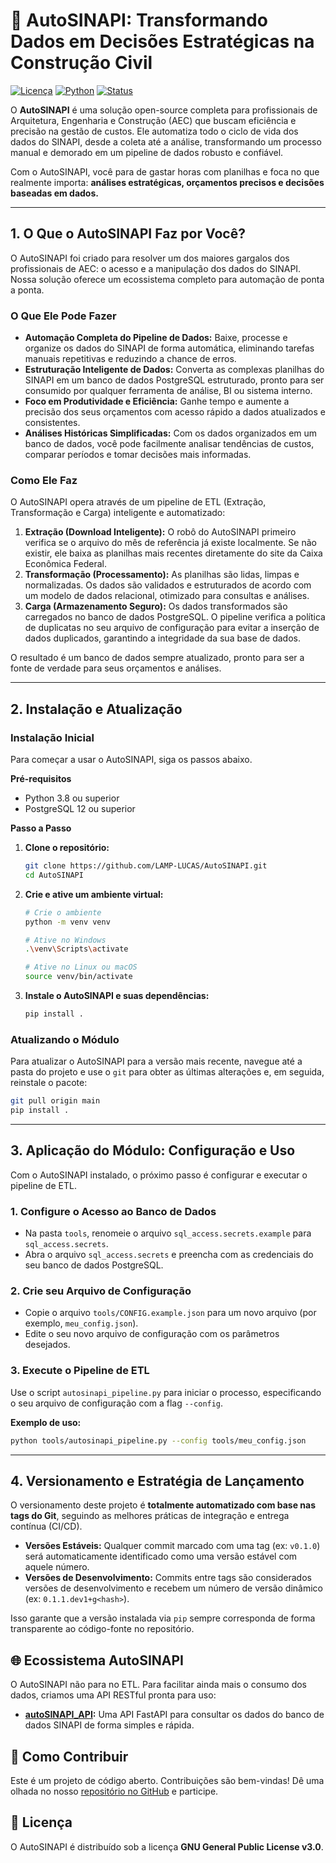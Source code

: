 # 🚀 AutoSINAPI: Transformando Dados em Decisões Estratégicas na Construção Civil

[![Licença](https://img.shields.io/badge/licen%C3%A7a-GPLv3-blue.svg)](https://www.gnu.org/licenses/gpl-3.0)
[![Python](https://img.shields.io/badge/python-3.8+-blue.svg)](https://www.python.org/downloads/)
[![Status](https://img.shields.io/badge/status-alpha-orange.svg)](https://github.com/LAMP-LUCAS/AutoSINAPI/releases)

O **AutoSINAPI** é uma solução open-source completa para profissionais de Arquitetura, Engenharia e Construção (AEC) que buscam eficiência e precisão na gestão de custos. Ele automatiza todo o ciclo de vida dos dados do SINAPI, desde a coleta até a análise, transformando um processo manual e demorado em um pipeline de dados robusto e confiável.

Com o AutoSINAPI, você para de gastar horas com planilhas e foca no que realmente importa: **análises estratégicas, orçamentos precisos e decisões baseadas em dados.**

---

## 1. O Que o AutoSINAPI Faz por Você?

O AutoSINAPI foi criado para resolver um dos maiores gargalos dos profissionais de AEC: o acesso e a manipulação dos dados do SINAPI. Nossa solução oferece um ecossistema completo para automação de ponta a ponta.

### O Que Ele Pode Fazer

-   **Automação Completa do Pipeline de Dados:** Baixe, processe e organize os dados do SINAPI de forma automática, eliminando tarefas manuais repetitivas e reduzindo a chance de erros.
-   **Estruturação Inteligente de Dados:** Converta as complexas planilhas do SINAPI em um banco de dados PostgreSQL estruturado, pronto para ser consumido por qualquer ferramenta de análise, BI ou sistema interno.
-   **Foco em Produtividade e Eficiência:** Ganhe tempo e aumente a precisão dos seus orçamentos com acesso rápido a dados atualizados e consistentes.
-   **Análises Históricas Simplificadas:** Com os dados organizados em um banco de dados, você pode facilmente analisar tendências de custos, comparar períodos e tomar decisões mais informadas.

### Como Ele Faz

O AutoSINAPI opera através de um pipeline de ETL (Extração, Transformação e Carga) inteligente e automatizado:

1.  **Extração (Download Inteligente):** O robô do AutoSINAPI primeiro verifica se o arquivo do mês de referência já existe localmente. Se não existir, ele baixa as planilhas mais recentes diretamente do site da Caixa Econômica Federal.
2.  **Transformação (Processamento):** As planilhas são lidas, limpas e normalizadas. Os dados são validados e estruturados de acordo com um modelo de dados relacional, otimizado para consultas e análises.
3.  **Carga (Armazenamento Seguro):** Os dados transformados são carregados no banco de dados PostgreSQL. O pipeline verifica a política de duplicatas no seu arquivo de configuração para evitar a inserção de dados duplicados, garantindo a integridade da sua base de dados.

O resultado é um banco de dados sempre atualizado, pronto para ser a fonte de verdade para seus orçamentos e análises.

---

## 2. Instalação e Atualização

### Instalação Inicial

Para começar a usar o AutoSINAPI, siga os passos abaixo.

**Pré-requisitos**

-   Python 3.8 ou superior
-   PostgreSQL 12 ou superior

**Passo a Passo**

1.  **Clone o repositório:**

    ```bash
    git clone https://github.com/LAMP-LUCAS/AutoSINAPI.git
    cd AutoSINAPI
    ```

2.  **Crie e ative um ambiente virtual:**

    ```bash
    # Crie o ambiente
    python -m venv venv

    # Ative no Windows
    .\venv\Scripts\activate

    # Ative no Linux ou macOS
    source venv/bin/activate
    ```

3.  **Instale o AutoSINAPI e suas dependências:**

    ```bash
    pip install .
    ```

### Atualizando o Módulo

Para atualizar o AutoSINAPI para a versão mais recente, navegue até a pasta do projeto e use o `git` para obter as últimas alterações e, em seguida, reinstale o pacote:

```bash
git pull origin main
pip install .
```

---

## 3. Aplicação do Módulo: Configuração e Uso

Com o AutoSINAPI instalado, o próximo passo é configurar e executar o pipeline de ETL.

### 1. Configure o Acesso ao Banco de Dados

-   Na pasta `tools`, renomeie o arquivo `sql_access.secrets.example` para `sql_access.secrets`.
-   Abra o arquivo `sql_access.secrets` e preencha com as credenciais do seu banco de dados PostgreSQL.

### 2. Crie seu Arquivo de Configuração

- Copie o arquivo `tools/CONFIG.example.json` para um novo arquivo (por exemplo, `meu_config.json`).
- Edite o seu novo arquivo de configuração com os parâmetros desejados.

### 3. Execute o Pipeline de ETL

Use o script `autosinapi_pipeline.py` para iniciar o processo, especificando o seu arquivo de configuração com a flag `--config`.

**Exemplo de uso:**

```bash
python tools/autosinapi_pipeline.py --config tools/meu_config.json
```

---

## 4. Versionamento e Estratégia de Lançamento

O versionamento deste projeto é **totalmente automatizado com base nas tags do Git**, seguindo as melhores práticas de integração e entrega contínua (CI/CD).

-   **Versões Estáveis:** Qualquer commit marcado com uma tag (ex: `v0.1.0`) será automaticamente identificado como uma versão estável com aquele número.
-   **Versões de Desenvolvimento:** Commits entre tags são considerados versões de desenvolvimento e recebem um número de versão dinâmico (ex: `0.1.1.dev1+g<hash>`).

Isso garante que a versão instalada via `pip` sempre corresponda de forma transparente ao código-fonte no repositório.

## 🌐 Ecossistema AutoSINAPI

O AutoSINAPI não para no ETL. Para facilitar ainda mais o consumo dos dados, criamos uma API RESTful pronta para uso:

-   **[autoSINAPI_API](https://github.com/LAMP-LUCAS/autoSINAPI_API):** Uma API FastAPI para consultar os dados do banco de dados SINAPI de forma simples e rápida.

## 🤝 Como Contribuir

Este é um projeto de código aberto. Contribuições são bem-vindas! Dê uma olhada no nosso [repositório no GitHub](https://github.com/LAMP-LUCAS/AutoSINAPI) e participe.

## 📝 Licença

O AutoSINAPI é distribuído sob a licença **GNU General Public License v3.0**.
